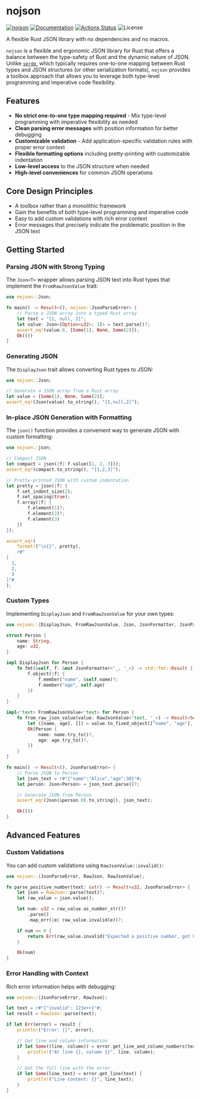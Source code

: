 nojson
======

[![nojson](https://img.shields.io/crates/v/nojson.svg)](https://crates.io/crates/nojson)
[![Documentation](https://docs.rs/nojson/badge.svg)](https://docs.rs/nojson)
[![Actions Status](https://github.com/sile/nojson/workflows/CI/badge.svg)](https://github.com/sile/nojson/actions)
![License](https://img.shields.io/crates/l/nojson)

A flexible Rust JSON library with no dependencies and no macros.

`nojson` is a flexible and ergonomic JSON library for Rust that offers a balance between the type-safety of Rust and the dynamic nature of JSON.
Unlike [`serde`](https://crates.io/crates/serde), which typically requires one-to-one mapping between Rust types and JSON structures (or other serialization formats),
`nojson` provides a toolbox approach that allows you to leverage both type-level programming and imperative code flexibility.

## Features

- **No strict one-to-one type mapping required** - Mix type-level programming with imperative flexibility as needed
- **Clean parsing error messages** with position information for better debugging
- **Customizable validation** - Add application-specific validation rules with proper error context
- **Flexible formatting options** including pretty-printing with customizable indentation
- **Low-level access** to the JSON structure when needed
- **High-level conveniences** for common JSON operations

## Core Design Principles

- A toolbox rather than a monolithic framework
- Gain the benefits of both type-level programming and imperative code
- Easy to add custom validations with rich error context
- Error messages that precisely indicate the problematic position in the JSON text

## Getting Started

### Parsing JSON with Strong Typing

The `Json<T>` wrapper allows parsing JSON text into Rust types that implement the `FromRawJsonValue` trait:

```rust
use nojson::Json;

fn main() -> Result<(), nojson::JsonParseError> {
    // Parse a JSON array into a typed Rust array
    let text = "[1, null, 2]";
    let value: Json<[Option<u32>; 3]> = text.parse()?;
    assert_eq!(value.0, [Some(1), None, Some(2)]);
    Ok(())
}
```

### Generating JSON

The `DisplayJson` trait allows converting Rust types to JSON:

```rust
use nojson::Json;

// Generate a JSON array from a Rust array
let value = [Some(1), None, Some(2)];
assert_eq!(Json(value).to_string(), "[1,null,2]");
```

### In-place JSON Generation with Formatting

The `json()` function provides a convenient way to generate JSON with custom formatting:

```rust
use nojson::json;

// Compact JSON
let compact = json(|f| f.value([1, 2, 3]));
assert_eq!(compact.to_string(), "[1,2,3]");

// Pretty-printed JSON with custom indentation
let pretty = json(|f| {
    f.set_indent_size(2);
    f.set_spacing(true);
    f.array(|f| {
        f.element(1)?;
        f.element(2)?;
        f.element(3)
    })
});

assert_eq!(
    format!("\n{}", pretty),
    r#"
[
  1,
  2,
  3
]"#
);
```

### Custom Types

Implementing `DisplayJson` and `FromRawJsonValue` for your own types:

```rust
use nojson::{DisplayJson, FromRawJsonValue, Json, JsonFormatter, JsonParseError, RawJsonValue};

struct Person {
    name: String,
    age: u32,
}

impl DisplayJson for Person {
    fn fmt(&self, f: &mut JsonFormatter<'_, '_>) -> std::fmt::Result {
        f.object(|f| {
            f.member("name", &self.name)?;
            f.member("age", self.age)
        })
    }
}

impl<'text> FromRawJsonValue<'text> for Person {
    fn from_raw_json_value(value: RawJsonValue<'text, '_>) -> Result<Self, JsonParseError> {
        let ([name, age], []) = value.to_fixed_object(["name", "age"], [])?;
        Ok(Person {
            name: name.try_to()?,
            age: age.try_to()?,
        })
    }
}

fn main() -> Result<(), JsonParseError> {
    // Parse JSON to Person
    let json_text = r#"{"name":"Alice","age":30}"#;
    let person: Json<Person> = json_text.parse()?;

    // Generate JSON from Person
    assert_eq!(Json(&person.0).to_string(), json_text);

    Ok(())
}
```

## Advanced Features

### Custom Validations

You can add custom validations using `RawJsonValue::invalid()`:

```rust
use nojson::{JsonParseError, RawJson, RawJsonValue};

fn parse_positive_number(text: &str) -> Result<u32, JsonParseError> {
    let json = RawJson::parse(text)?;
    let raw_value = json.value();

    let num: u32 = raw_value.as_number_str()?
        .parse()
        .map_err(|e| raw_value.invalid(e))?;

    if num == 0 {
        return Err(raw_value.invalid("Expected a positive number, got 0"));
    }

    Ok(num)
}
```

### Error Handling with Context

Rich error information helps with debugging:

```rust
use nojson::{JsonParseError, RawJson};

let text = r#"{"invalid": 123e++}"#;
let result = RawJson::parse(text);

if let Err(error) = result {
    println!("Error: {}", error);

    // Get line and column information
    if let Some((line, column)) = error.get_line_and_column_numbers(text) {
        println!("At line {}, column {}", line, column);
    }

    // Get the full line with the error
    if let Some(line_text) = error.get_line(text) {
        println!("Line content: {}", line_text);
    }
}
```

